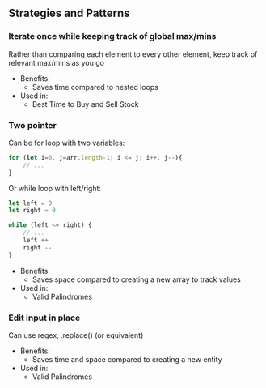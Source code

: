 ## Strategies and Patterns

### Iterate once while keeping track of global max/mins
Rather than comparing each element to every other element, keep track of relevant max/mins as you go
- Benefits:
    - Saves time compared to nested loops
- Used in:
    - Best Time to Buy and Sell Stock

### Two pointer
Can be for loop with two variables:
```js
for (let i=0, j=arr.length-1; i <= j; i++, j--){
    // ...
}
```
Or while loop with left/right:
```js
let left = 0
let right = 0

while (left <= right) {
    // ...
    left ++
    right --
}
```
- Benefits:
    - Saves space compared to creating a new array to track values
- Used in:
    - Valid Palindromes

### Edit input in place
Can use regex, .replace() (or equivalent)

- Benefits:
    - Saves time and space compared to creating a new entity
- Used in:
    - Valid Palindromes